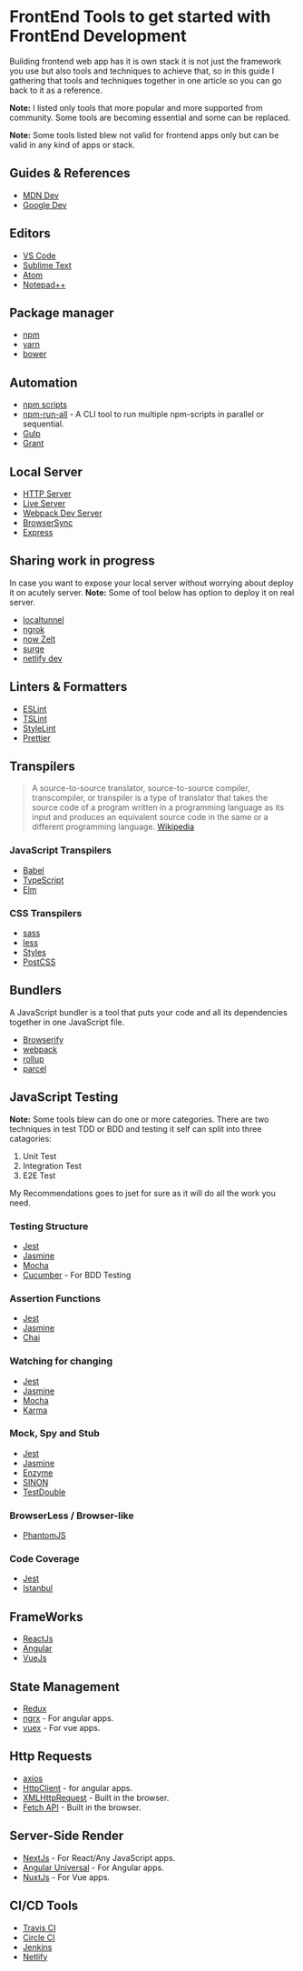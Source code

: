 # FrontEnd Tools to get started with FrontEnd Development

Building frontend web app has it is own stack it is not just the framework you use but also tools and techniques to achieve that, so in this guide I gathering that tools and techniques together in one article so you can go back to it as a reference.

**Note:** I listed only tools that more popular and more supported from community. Some tools are becoming essential and some can be replaced.

**Note:** Some tools listed blew not valid for frontend apps only but can be valid in any kind of apps or stack.

## Guides & References

- [MDN Dev](https://developer.mozilla.org/en-US/)
- [Google Dev](https://web.dev/)

## Editors

- [VS Code](https://code.visualstudio.com/)
- [Sublime Text](https://www.sublimetext.com/)
- [Atom](https://atom.io/)
- [Notepad++](https://notepad-plus-plus.org/)

## Package manager

- [npm](https://www.npmjs.com/)
- [yarn](https://yarnpkg.com/)
- [bower](https://bower.io/)

## Automation

- [npm scripts](https://docs.npmjs.com/misc/scripts)
- [npm-run-all](https://github.com/mysticatea/npm-run-all) - A CLI tool to run multiple npm-scripts in parallel or sequential.
- [Gulp](https://gulpjs.com/)
- [Grant](https://gruntjs.com/)

## Local Server

- [HTTP Server](https://github.com/http-party/http-server)
- [Live Server](https://github.com/tapio/live-server)
- [Webpack Dev Server](https://webpack.js.org/configuration/dev-server/)
- [BrowserSync](https://www.browsersync.io/)
- [Express](https://www.express.com/)

## Sharing work in progress

In case you want to expose your local server without worrying about deploy it on acutely server.
**Note:** Some of tool below has option to deploy it on real server.

- [localtunnel](https://github.com/localtunnel/localtunnel)
- [ngrok](https://ngrok.com/)
- [now Zelt](https://zeit.co/)
- [surge](https://surge.sh/)
- [netlify dev](https://www.netlify.com/products/dev/)

## Linters & Formatters

- [ESLint](https://eslint.org/)
- [TSLint](https://palantir.github.io/tslint/)
- [StyleLint](https://stylelint.io/)
- [Prettier](https://prettier.io/)

## Transpilers

> A source-to-source translator, source-to-source compiler, transcompiler, or transpiler is a type of translator that takes the source code of a program written in a programming language as its input and produces an equivalent source code in the same or a different programming language. [Wikipedia](https://en.wikipedia.org/wiki/Source-to-source_compiler)

### JavaScript Transpilers

- [Babel](https://babeljs.io/)
- [TypeScript](https://www.typescriptlang.org/)
- [Elm](https://elm-lang.org/)

### CSS Transpilers

- [sass](https://sass-lang.com/)
- [less](http://lesscss.org/)
- [Styles](https://stylus-lang.com/)
- [PostCSS](https://postcss.org/)

## Bundlers

A JavaScript bundler is a tool that puts your code and all its dependencies together in one JavaScript file.

- [Browserify](http://browserify.org/)
- [webpack](https://webpack.js.org/)
- [rollup](https://rollupjs.org/)
- [parcel](https://parceljs.org/)

## JavaScript Testing

**Note:** Some tools blew can do one or more categories.
There are two techniques in test TDD or BDD and testing it self can split into three catagories:

1. Unit Test
2. Integration Test
3. E2E Test

My Recommendations goes to jset for sure as it will do all the work you need.

### Testing Structure

- [Jest](https://jestjs.io/)
- [Jasmine](https://jasmine.github.io/)
- [Mocha](https://mochajs.org/)
- [Cucumber](https://cucumber.io/) - For BDD Testing

### Assertion Functions

- [Jest](https://jestjs.io/)
- [Jasmine](https://jasmine.github.io/)
- [Chai](https://www.chaijs.com/)

### Watching for changing

- [Jest](https://jestjs.io/)
- [Jasmine](https://jasmine.github.io/)
- [Mocha](https://mochajs.org/)
- [Karma](https://karma-runner.github.io/4.0/index.html)

### Mock, Spy and Stub

- [Jest](https://jestjs.io/)
- [Jasmine](https://jasmine.github.io/)
- [Enzyme](https://enzymejs.github.io/enzyme/)
- [SINON](https://sinonjs.org/)
- [TestDouble](https://github.com/testdouble/testdouble.js/)

### BrowserLess / Browser-like

- [PhantomJS](https://phantomjs.org/)

### Code Coverage

- [Jest](https://jestjs.io/)
- [Istanbul](https://istanbul.js.org/)

## FrameWorks

- [ReactJs](https://reactjs.org/)
- [Angular](https://angular.io/)
- [VueJs](https://vuejs.org/)

## State Management

- [Redux](https://redux.js.org/)
- [ngrx](https://ngrx.io/) - For angular apps.
- [vuex](https://vuex.vuejs.org/) - For vue apps.

## Http Requests

- [axios](https://github.com/axios/axios)
- [HttpClient](https://angular.io/guide/http) - for angular apps.
- [XMLHttpRequest](https://developer.mozilla.org/en-US/docs/Web/API/XMLHttpRequest) - Built in the browser.
- [Fetch API](https://developer.mozilla.org/en-US/docs/Web/API/Fetch_API) - Built in the browser.

## Server-Side Render

- [NextJs](https://nextjs.org/) - For React/Any JavaScript apps.
- [Angular Universal](https://angular.io/guide/universal) - For Angular apps.
- [NuxtJs](https://nuxtjs.org/) - For Vue apps.

## CI/CD Tools

- [Travis CI](https://travis-ci.org/)
- [Circle CI](https://circleci.com/)
- [Jenkins](https://www.jenkins.io/)
- [Netlify](https://www.netlify.com/)
